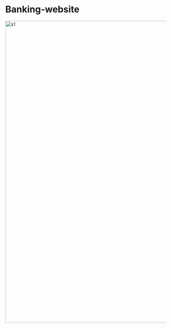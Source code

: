 # Banking-website

<img width="945" alt="s1" src="https://user-images.githubusercontent.com/73931975/107154251-e94c4500-6997-11eb-8b72-b657607d8373.png">
